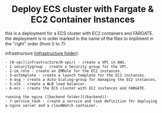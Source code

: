 <div align="center">

# **Deploy ECS cluster with Fargate & EC2 Container Instances**

</div>

this is a deployment for a ECS cluster with EC2 containers and FARGATE.
the deployment is in order marked in the name of the files to impliment in the "right" order (from 0 to 7):

infrastructure ([infrastructure folder](infrastructure)):

    - [0-vpc](infrastructure/0-vpc/) - create a VPC in AWS.
    - 1-securitygroup - create a Security group for the VPC.
    - 2-im_role - create an IMRole for the EC2 instances.
    - 3-ectemplate - create a launch template for the EC2 instances.
    - 4-asg - create a Auto-Scaling-group for managing the EC2 instances.
    - 5-nlb - create a NLB load balancer.
    - 6-ecs - create the ECS cluster with EC2 instances and FARGATE.

    running the nginx ([backend folder](/backend)):
    - 7-service_task - create a service and task definition for deploying a nginx server and a cloudWatch container.


